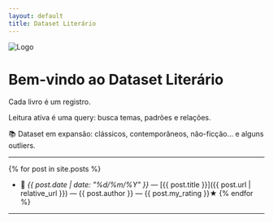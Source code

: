 ```yaml
---
layout: default
title: Dataset Literário
---
```

<head><link rel="icon" href="{{ '/favicon.png' | relative_url }}" type="image/x-icon"></head>

<img src="{{ '/assets/images/logo.png' | relative_url }}"  alt="Logo" style="max-width: 200px;"/>

# Bem-vindo ao Dataset Literário

Cada livro é um registro.

Leitura ativa é uma query: busca temas, padrões e relações.

📚 Dataset em expansão: clássicos, contemporâneos, não-ficção... e alguns outliers.

---

{% for post in site.posts %}
- 📖 _{{ post.date | date: "%d/%m/%Y" }}_ — [{{ post.title }}]({{ post.url | relative_url  }}) — {{ post.author }} — {{ post.my_rating }}★
{% endfor %}

---

<!--
<strong>Filtrar por tags:</strong>
{% assign tag_list = site.posts | map: "tags" | join: "," | split: "," | uniq | sort_natural %}
{% for tag in tag_list %}
  <a href="/tags/{{ tag | slugify }}">{{ tag }}</a>
{% endfor %}
-->
